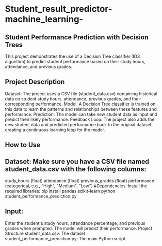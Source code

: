 # Student_result_predictor-machine_learning-
## Student Performance Prediction with Decision Trees
This project demonstrates the use of a Decision Tree classifier (ID3 algorithm) to predict student performance based on their study hours, attendance, and previous grades.

## Project Description
Dataset: The project uses a CSV file (student_data.csv) containing historical data on student study hours, attendance, previous grades, and their corresponding performance.
Model: A Decision Tree classifier is trained on this data to learn the patterns and relationships between these features and performance.
Prediction: The model can take new student data as input and predict their likely performance.
Feedback Loop: The project also adds the new student data and predicted performance back to the original dataset, creating a continuous learning loop for the model.
## How to Use
## Dataset: Make sure you have a CSV file named student_data.csv with the following columns:

study_hours (float)
attendance (float)
previous_grades (float)
performance (categorical, e.g., "High", "Medium", "Low")
#Dependencies: Install the required libraries:
  pip install pandas scikit-learn
python student_performance_prediction.py

## Input:

Enter the student's study hours, attendance percentage, and previous grades when prompted.
The model will predict their performance.
Project Structure
student_data.csv: The dataset
student_performance_prediction.py: The main Python script

